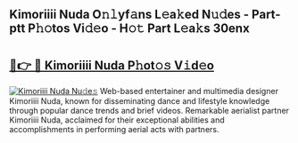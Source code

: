 ## Kimoriiii Nuda O𝚗𝚕yf𝚊ns L𝚎a𝚔ed N𝚞𝚍es - Part-ptt P𝚑𝚘tos Vi𝚍𝚎o - H𝚘𝚝 Part L𝚎a𝚔s 30enx

# <h2><a href="http://kf53bgu.oniu.top/?m=Kimoriiii+Nuda">🔗👉 🔴 Kimoriiii Nuda P𝚑ot𝚘𝚜 V𝚒d𝚎o</a></h2>

[![Kimoriiii Nuda Nu𝚍e𝚜](https://i.imgur.com/0qMVB7G.gif)](http://kf53bgu.oniu.top/?m=Kimoriiii+Nuda)
Web-based entertainer and multimedia designer Kimoriiii Nuda, known for disseminating dance and lifestyle knowledge through popular dance trends and brief videos. Remarkable aerialist partner Kimoriiii Nuda, acclaimed for their exceptional abilities and accomplishments in performing aerial acts with partners.  
